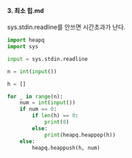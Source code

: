 #### 3. 최소 힙.md

sys.stdin.readline를 안쓰면 시간초과가 난다.

```python
import heapq
import sys

input = sys.stdin.readline

n = int(input())

h = []

for _ in range(n):
    num = int(input())
    if num == 0:
        if len(h) == 0:
            print(0)
        else:
            print(heapq.heappop(h))
    else:
        heapq.heappush(h, num)
```
